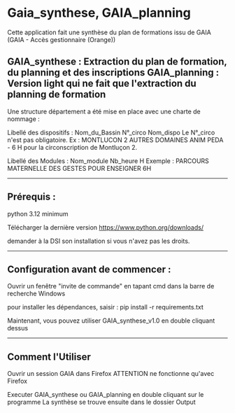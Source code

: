 # Gaia_synthese, GAIA_planning

Cette application fait une synthèse du plan de formations issu de GAIA (GAIA - Accès gestionnaire (Orange))

GAIA_synthese : Extraction du plan de formation, du planning et des inscriptions
GAIA_planning : Version light qui ne fait que l'extraction du planning de formation
--------------------------------------------------------------
Une structure département a été mise en place avec une charte de nommage :

Libellé des dispositifs :  Nom_du_Bassin N°_circo Nom_dispo
Le N°_circo n'est pas obligatoire.
Ex : MONTLUCON 2 AUTRES DOMAINES ANIM PEDA - 6 H
pour la circonscription de Montluçon 2.

Libellé des Modules : Nom_module Nb_heure H
Exemple : PARCOURS MATERNELLE DES GESTES POUR ENSEIGNER 6H

--------------------------------------------------------------
Prérequis :
--------------------------------------------------------------
python 3.12 minimum 

Télécharger la dernière version 
https://www.python.org/downloads/

demander à la DSI son installation si vous n'avez pas les droits.

--------------------------------------------------------------
Configuration avant de commencer :
--------------------------------------------------------------

Ouvrir un fenêtre "invite de commande" en tapant  cmd dans la barre de recherche Windows

pour installer les dépendances, saisir :
pip install -r requirements.txt

Maintenant, vous pouvez utiliser GAIA_synthese_v1.0 en double cliquant dessus

----------------------------------------------------------------
Comment l'Utiliser
----------------------------------------------------------------

Ouvrir un session GAIA dans Firefox 
ATTENTION ne fonctionne qu'avec Firefox

Executer GAIA_synthese ou GAIA_planning en double cliquant sur le programme
La synthèse se trouve ensuite dans le dossier Output
